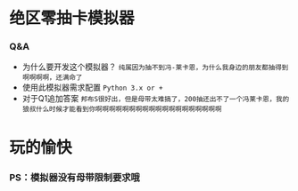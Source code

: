 绝区零抽卡模拟器
===      
### Q&A 
* 为什么要开发这个模拟器？
`纯属因为抽不到冯-莱卡恩，为什么我身边的朋友都抽得到啊啊啊啊，还满命了`
* 使用此模拟器需求配置
`Python 3.x or +`
* 对于Q1追加答案
`邦布S很好出，但是母带太难搞了，200抽还出不了一个冯莱卡恩，我的狼叔什么时候才能看到你啊啊啊啊啊啊啊啊啊啊啊啊啊啊啊啊啊啊啊`

# 玩的愉快
### PS：模拟器没有母带限制要求哦